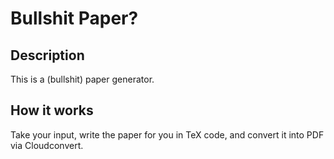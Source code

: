 # Bullshit Paper?

## Description
This is a (bullshit) paper generator. 

## How it works
Take your input, write the paper for you in TeX code, and convert it into PDF via Cloudconvert.



